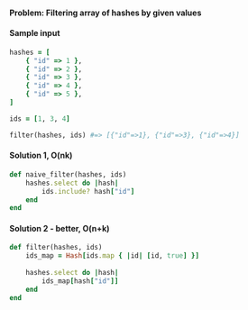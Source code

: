 #### Problem: Filtering array of hashes by given values

#### Sample input
```ruby
hashes = [
    { "id" => 1 },
    { "id" => 2 },
    { "id" => 3 },
    { "id" => 4 },
    { "id" => 5 },
]

ids = [1, 3, 4]

filter(hashes, ids) #=> [{"id"=>1}, {"id"=>3}, {"id"=>4}]
```

#### Solution 1, O(nk)
```ruby
def naive_filter(hashes, ids)
    hashes.select do |hash|
        ids.include? hash["id"]
    end
end
```

#### Solution 2 - better, O(n+k)
```ruby
def filter(hashes, ids)
    ids_map = Hash[ids.map { |id| [id, true] }]
    
    hashes.select do |hash|
        ids_map[hash["id"]]
    end
end
```
